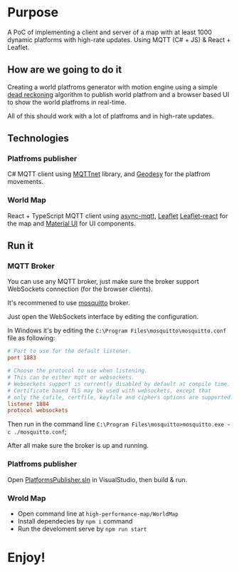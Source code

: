 # Purpose
A PoC of implementing a client and server of a map with at least 1000 dynamic platforms with high-rate updates. Using MQTT (C# + JS) & React + Leaflet.

## How are we going to do it

Creating a world platfroms generator with motion engine using a simple [dead reckoning](https://en.wikipedia.org/wiki/Dead_reckoning) algorithm to publish world platfrom and a browser based UI to show the world platfroms in real-time.

All of this should work with a lot of platfroms and in high-rate updates.

## Technologies

### Platfroms publisher

C# MQTT client using [MQTTnet](https://github.com/chkr1011/MQTTnet) library, and [Geodesy](https://github.com/juergenpf/Geodesy) for the platfrom movements.

### World Map

React + TypeScript MQTT client using [async-mqtt](https://www.npmjs.com/package/async-mqtt), [Leaflet](https://leafletjs.com/) [Leaflet-react](https://react-leaflet.js.org/) for the map and [Material UI](https://material-ui.com/) for UI components. 

## Run it

### MQTT Broker
You can use any MQTT broker, just make sure the broker support WebSockets connection (for the browser clients).

It's recommened to use [mosquitto](https://mosquitto.org/) broker. 

Just open the WebSockets interface by editing the configuration.

In Windows it's by editing the `C:\Program Files\mosquitto\mosquitto.conf` file as following:
```ini
# Port to use for the default listener.
port 1883

# Choose the protocol to use when listening.
# This can be either mqtt or websockets.
# Websockets support is currently disabled by default at compile time.
# Certificate based TLS may be used with websockets, except that
# only the cafile, certfile, keyfile and ciphers options are supported.
listener 1884
protocol websockets
```

Then run in the command line `C:\Program Files\mosquitto>mosquitto.exe -c ./mosquitto.conf`;

After all make sure the broker is up and running.

### Platfroms publisher
Open [PlatformsPublisher.sln](./PlatformsPublisher/PlatformsPublisher.sln) in VisualStudio, then build & run.

### Wrold Map
- Open command line at `high-performance-map/WorldMap`
- Install dependecies by `npm i` command
- Run the develoment serve by `npm run start`

# Enjoy!

